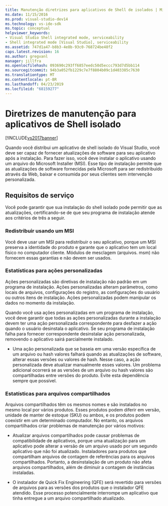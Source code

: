 ```yaml
---
title: Manutenção diretrizes para aplicativos de Shell de isolados | Microsoft Docs
ms.date: 11/15/2016
ms.prod: visual-studio-dev14
ms.technology: vs-ide-sdk
ms.topic: conceptual
helpviewer_keywords:
- Visual Studio Shell integrated mode, serviceability
- Shell integrated mode [Visual Studio], serviceability
ms.assetid: 747d1a47-b8b3-4e8b-93c0-768724be48f2
caps.latest.revision: 16
ms.author: gregvanl
manager: jillfra
ms.openlocfilehash: 093690c293ff6857eedc50d5eccc793d7d5bb114
ms.sourcegitcommit: 94b3a052fb1229c7e7f8804b09c1d403385c7630
ms.translationtype: MT
ms.contentlocale: pt-BR
ms.lasthandoff: 04/23/2019
ms.locfileid: "68159277"
---
```

# <a name="servicing-guidelines-for-isolated-shell-applications"></a>Diretrizes de manutenção para aplicativos de Shell isolado
[!INCLUDE[vs2017banner](../includes/vs2017banner.md)]

Quando você distribui um aplicativo de shell isolado do Visual Studio, você deve ser capaz de fornecer atualizações de software para seu aplicativo após a instalação. Para fazer isso, você deve instalar o aplicativo usando um arquivo do Microsoft Installer (MSI). Esse tipo de instalação permite que as atualizações de software fornecidas pela Microsoft para ser redistribuído através da Web, baixar e consumida por seus clientes sem intervenção personalizada.  
  
## <a name="servicing-requirements"></a>Requisitos de serviço  
 Você pode garantir que sua instalação do shell isolado pode permitir que as atualizações, certificando-se de que seu programa de instalação atende aos critérios de três a seguir.  
  
### <a name="redistribute-by-using-an-msi"></a>Redistribuir usando um MSI  
 Você deve usar um MSI para redistribuir o seu aplicativo, porque um MSI preserva a identidade do produto e garante que o aplicativo tem um local físico no computador cliente. Módulos de mesclagem (arquivos. msm) não fornecem essas garantias e não devem ser usados.  
  
### <a name="accounting-for-custom-actions"></a>Estatísticas para ações personalizadas  
 Ações personalizadas são diretivas de instalação não padrão em um programa de instalação. Ações personalizadas alteram parâmetros, como locais de arquivos, configurações do registro, as configurações do usuário ou outros itens de instalação. Ações personalizadas podem manipular os dados no momento da instalação.  
  
 Quando você usa ações personalizadas em um programa de instalação, você deve garantir que todas as ações personalizadas durante a instalação devem ter uma ação personalizada correspondente para desfazer a ação quando o usuário desinstala o aplicativo. Se seu programa de instalação falha para fornecer correspondente desinstalar ação personalizada, removendo o aplicativo sairá parcialmente instalado.  
  
- Uma ação personalizada que se baseia em uma versão específica de um arquivo ou hash valores falhará quando as atualizações de software, alterar essas versões ou valores de hash. Nesse caso, a ação personalizada deve atualizar manualmente esses valores. Um problema adicional ocorrerá se as versões de um arquivo ou hash valores são compartilhadas entre versões do produto. Evite esta dependência sempre que possível.  
  
### <a name="accounting-for-shared-files"></a>Estatísticas para arquivos compartilhados  
 Arquivos compartilhados têm os mesmos nomes e são instalados no mesmo local por vários produtos. Esses produtos podem diferir em versão, unidade de manter de estoque (SKU) ou ambos, e os produtos podem coexistir em um determinado computador. No entanto, os arquivos compartilhados criar problemas de manutenção por vários motivos:  
  
- Atualizar arquivos compartilhados pode causar problemas de compatibilidade de aplicativos, porque uma atualização para um aplicativo pode alterar a versão de um arquivo usado por um segundo aplicativo que não foi atualizado. Instaladores para produtos que compartilham arquivos de contagem de referências para os arquivos compartilhados. Portanto, a desinstalação de um produto não afeta arquivos compartilhados, além de diminuir a contagem de instâncias instaladas.  
  
- O instalador de Quick Fix Engineering (QFE) será revertido para versões de arquivos para as versões dos produtos que o instalador QFE atendido. Esse processo potencialmente interrompe um aplicativo que tinha entregue a um arquivo compartilhado atualizado.
